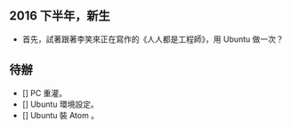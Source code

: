 ## 2016 下半年，新生

- 首先，試著跟著李笑來正在寫作的《人人都是工程師》，用 Ubuntu 做一次？


## 待辦

- [] PC 重灌。
- [] Ubuntu 環境設定。
- [] Ubuntu 裝 Atom 。
